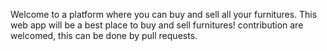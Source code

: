 Welcome to a platform where you can buy and sell all your furnitures. This web app will be a best place to buy and sell furnitures!  contribution are welcomed, this can be done by pull requests.
